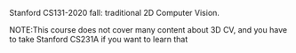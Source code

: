 Stanford CS131-2020 fall: traditional 2D Computer Vision.

NOTE:This course does not cover many content about 3D CV, and you have to take Stanford CS231A if you want to learn that

